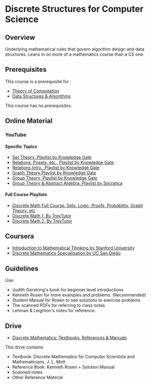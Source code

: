 # Discrete Structures for Computer Science

## Overview

Underlying mathematical rules that govern algorithm design and data structures. Leans in on more of a mathematics course than a CS one.

## Prerequisites

This course is a prerequisite for : 

*   [Theory of Computation](../CSF351)
*   [Data Structures & Algorithms](../CSF211)

This course has no prerequisites.

## Online Material

### YouTube

#### Specific Topics

*   [Set Theory, Playlist by Knowledge Gate](https://www.youtube.com/playlist?list=PLmXKhU9FNesTSqP8hWDncxpCj8a4uzmu7)
*   [Relations, Posets, etc., Playlist by Knowledge Gate](https://www.youtube.com/playlist?list=PLmXKhU9FNesTpQNP_OpXN7WaPwGx7NWsq)
*   [Relations Intro., Playlist by Knowledge Gate ](https://www.youtube.com/playlist?list=PLmXKhU9FNesQSH0J7qjWJ1TFS49o-EVFC)
*   [Graph Theory Playlist by Knowledge Gate](https://www.youtube.com/playlist?list=PLmXKhU9FNesS7GpOddHDX3ZCl86_cwcIn)
*   [Group Theory, Playlist by Knowledge Gate](https://www.youtube.com/watch?v=7ifHq5J58cE&list=PLmXKhU9FNesQrSgLxm6zx3XxH_M_8n3LA)
*   [Group Theory & Abstract Algebra, Playlist by Socratica](https://www.youtube.com/watch?v=IP7nW_hKB7I&list=PLi01XoE8jYoi3SgnnGorR_XOW3IcK-TP6)


#### Full Course Playlists

*   [Discrete Math Full Course: Sets, Logic, Proofs, Probability, Graph Theory, etc](https://www.youtube.com/playlist?list=PLHXZ9OQGMqxersk8fUxiUMSIx0DBqsKZS)
*   [Discrete Math 1, By TrevTutor](https://www.youtube.com/watch?v=tyDKR4FG3Yw&list=PLDDGPdw7e6Ag1EIznZ-m-qXu4XX3A0cIz)
*   [Discrete Math 2, By TrevTutor](https://www.youtube.com/watch?v=DBugSTeX1zw&list=PLDDGPdw7e6Aj0amDsYInT_8p6xTSTGEi2)


## Coursera

*   [Introduction to Mathematical Thinking by Stanford University](https://www.coursera.org/learn/mathematical-thinking)
*   [Discrete Mathematics Specialisation by UC San Diego](https://www.coursera.org/specializations/discrete-mathematics)

## Guidelines
Use:
* Judith Gerstring's book for beginner level introductions
* Kenneth Rosen for more examples and problems. (Recommended)
* Student Manual for Rosen to see solutions to exercise problems
* The scanned PDFs for referring to class notes. 
* Lehman & Leighton's notes for reference.

## Drive
* [Discrete Mathematics: Textbooks, References & Manuals](https://drive.google.com/open?id=1oLnNSfUoY36_IUSPV4pFw6Bd6QVrUnr8)

This drive contains
* Textbook: Discrete Mathematics for Computer Scientists and Mathematicians, J. L. Mott
* Reference Book: Kenneth Rosen + Solution Manual
* Scanned notes
* Other Reference Material
